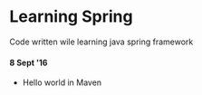 # Learning Spring
Code written wile learning java spring framework

#### 8 Sept '16
- Hello world in Maven
